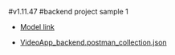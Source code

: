 #v1.11.47
#backend project sample 1

- [Model link](https://app.eraser.io/workspace/YtPqZ1VogxGy1jzIDkzj)

- [VideoApp_backend.postman_collection.json](https://github.com/user-attachments/files/18419014/VideoApp_backend.postman_collection.json)
